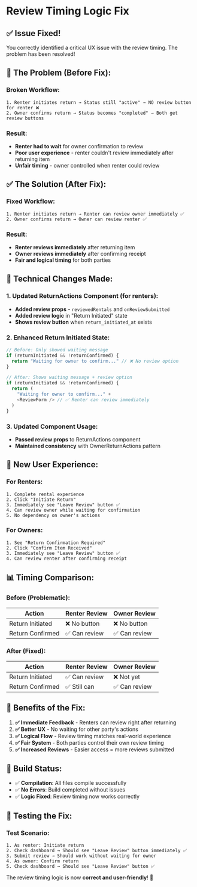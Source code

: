 # Review Timing Logic Fix

## ✅ **Issue Fixed!**

You correctly identified a critical UX issue with the review timing. The problem has been resolved!

## 🚨 **The Problem (Before Fix):**

### **Broken Workflow:**
```
1. Renter initiates return → Status still "active" → NO review button for renter ❌
2. Owner confirms return → Status becomes "completed" → Both get review buttons
```

### **Result:**
- **Renter had to wait** for owner confirmation to review
- **Poor user experience** - renter couldn't review immediately after returning item
- **Unfair timing** - owner controlled when renter could review

## ✅ **The Solution (After Fix):**

### **Fixed Workflow:**
```
1. Renter initiates return → Renter can review owner immediately ✅
2. Owner confirms return → Owner can review renter ✅
```

### **Result:**
- **Renter reviews immediately** after returning item
- **Owner reviews immediately** after confirming receipt
- **Fair and logical timing** for both parties

## 🔧 **Technical Changes Made:**

### **1. Updated ReturnActions Component (for renters):**
- **Added review props** - `reviewedRentals` and `onReviewSubmitted`
- **Added review logic** in "Return Initiated" state
- **Shows review button** when `return_initiated_at` exists

### **2. Enhanced Return Initiated State:**
```typescript
// Before: Only showed waiting message
if (returnInitiated && !returnConfirmed) {
  return "Waiting for owner to confirm..." // ❌ No review option
}

// After: Shows waiting message + review option
if (returnInitiated && !returnConfirmed) {
  return (
    "Waiting for owner to confirm..." +
    <ReviewForm /> // ✅ Renter can review immediately
  )
}
```

### **3. Updated Component Usage:**
- **Passed review props** to ReturnActions component
- **Maintained consistency** with OwnerReturnActions pattern

## 🎯 **New User Experience:**

### **For Renters:**
```
1. Complete rental experience
2. Click "Initiate Return" 
3. Immediately see "Leave Review" button ✅
4. Can review owner while waiting for confirmation
5. No dependency on owner's actions
```

### **For Owners:**
```
1. See "Return Confirmation Required"
2. Click "Confirm Item Received"
3. Immediately see "Leave Review" button ✅
4. Can review renter after confirming receipt
```

## 📊 **Timing Comparison:**

### **Before (Problematic):**
| Action | Renter Review | Owner Review |
|--------|---------------|--------------|
| Return Initiated | ❌ No button | ❌ No button |
| Return Confirmed | ✅ Can review | ✅ Can review |

### **After (Fixed):**
| Action | Renter Review | Owner Review |
|--------|---------------|--------------|
| Return Initiated | ✅ Can review | ❌ Not yet |
| Return Confirmed | ✅ Still can | ✅ Can review |

## 🎉 **Benefits of the Fix:**

1. **✅ Immediate Feedback** - Renters can review right after returning
2. **✅ Better UX** - No waiting for other party's actions
3. **✅ Logical Flow** - Review timing matches real-world experience
4. **✅ Fair System** - Both parties control their own review timing
5. **✅ Increased Reviews** - Easier access = more reviews submitted

## 🔧 **Build Status:**
- ✅ **Compilation**: All files compile successfully
- ✅ **No Errors**: Build completed without issues
- ✅ **Logic Fixed**: Review timing now works correctly

## 🎯 **Testing the Fix:**

### **Test Scenario:**
```
1. As renter: Initiate return
2. Check dashboard → Should see "Leave Review" button immediately ✅
3. Submit review → Should work without waiting for owner
4. As owner: Confirm return  
5. Check dashboard → Should see "Leave Review" button ✅
```

The review timing logic is now **correct and user-friendly**! 🎯
